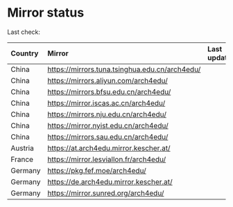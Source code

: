 <script src="./time.js"></script>
# Mirror status
Last check: <script type="text/javascript">localize(1698297399.200216);</script>

|Country|Mirror|Last update|
|:------|:-----|:----------|
|China|https://mirrors.tuna.tsinghua.edu.cn/arch4edu/|<script type="text/javascript">localize(1698258588);</script>|
|China|https://mirrors.aliyun.com/arch4edu/|<script type="text/javascript">localize(1698258588);</script>|
|China|https://mirrors.bfsu.edu.cn/arch4edu/|<script type="text/javascript">localize(1698258588);</script>|
|China|https://mirror.iscas.ac.cn/arch4edu/|<script type="text/javascript">localize(1698258588);</script>|
|China|https://mirrors.nju.edu.cn/arch4edu/|<script type="text/javascript">localize(1698258588);</script>|
|China|https://mirror.nyist.edu.cn/arch4edu/|<script type="text/javascript">localize(1698258588);</script>|
|China|https://mirrors.sau.edu.cn/arch4edu/|<script type="text/javascript">localize(1698258588);</script>|
|Austria|https://at.arch4edu.mirror.kescher.at/|<script type="text/javascript">localize(1698258588);</script>|
|France|https://mirror.lesviallon.fr/arch4edu/|<script type="text/javascript">localize(1698258588);</script>|
|Germany|https://pkg.fef.moe/arch4edu/|<script type="text/javascript">localize(1698258588);</script>|
|Germany|https://de.arch4edu.mirror.kescher.at/|<script type="text/javascript">localize(1698258588);</script>|
|Germany|https://mirror.sunred.org/arch4edu/|<script type="text/javascript">localize(1698258588);</script>|

<script src="./tablefilter/tablefilter.js"></script>
<script src="./table.js"></script>